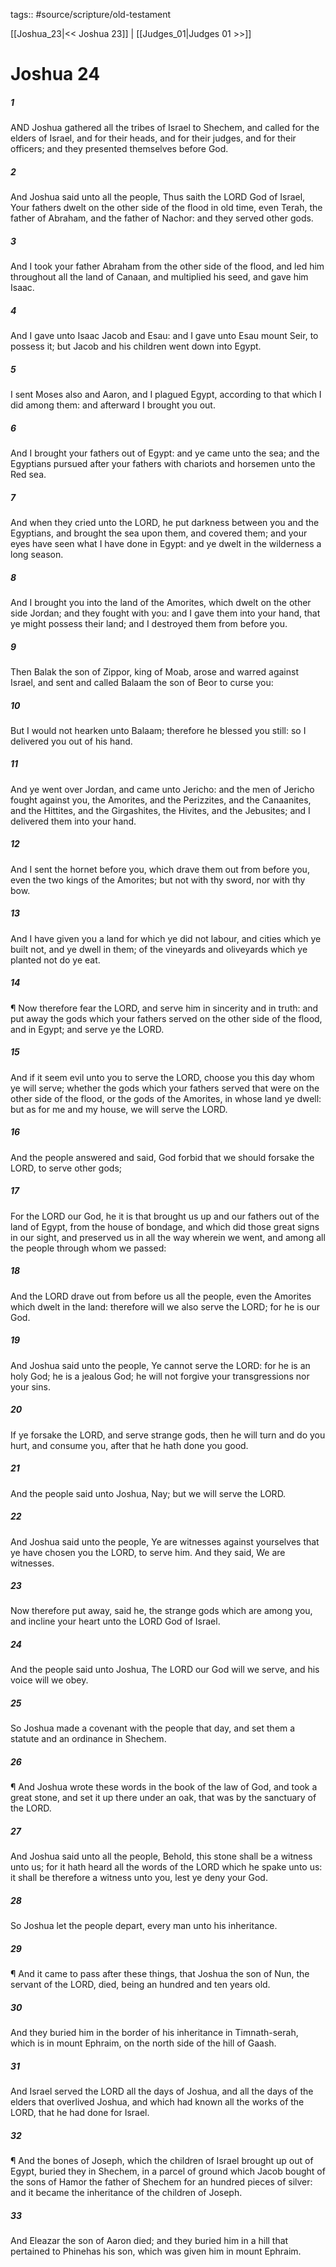 tags:: #source/scripture/old-testament

[[Joshua_23|<< Joshua 23]] | [[Judges_01|Judges 01 >>]]

# Joshua 24

##### 1

AND Joshua gathered all the tribes of Israel to Shechem, and called for the elders of Israel, and for their heads, and for their judges, and for their officers; and they presented themselves before God.

##### 2

And Joshua said unto all the people, Thus saith the LORD God of Israel, Your fathers dwelt on the other side of the flood in old time, even Terah, the father of Abraham, and the father of Nachor: and they served other gods.

##### 3

And I took your father Abraham from the other side of the flood, and led him throughout all the land of Canaan, and multiplied his seed, and gave him Isaac.

##### 4

And I gave unto Isaac Jacob and Esau: and I gave unto Esau mount Seir, to possess it; but Jacob and his children went down into Egypt.

##### 5

I sent Moses also and Aaron, and I plagued Egypt, according to that which I did among them: and afterward I brought you out.

##### 6

And I brought your fathers out of Egypt: and ye came unto the sea; and the Egyptians pursued after your fathers with chariots and horsemen unto the Red sea.

##### 7

And when they cried unto the LORD, he put darkness between you and the Egyptians, and brought the sea upon them, and covered them; and your eyes have seen what I have done in Egypt: and ye dwelt in the wilderness a long season.

##### 8

And I brought you into the land of the Amorites, which dwelt on the other side Jordan; and they fought with you: and I gave them into your hand, that ye might possess their land; and I destroyed them from before you.

##### 9

Then Balak the son of Zippor, king of Moab, arose and warred against Israel, and sent and called Balaam the son of Beor to curse you:

##### 10

But I would not hearken unto Balaam; therefore he blessed you still: so I delivered you out of his hand.

##### 11

And ye went over Jordan, and came unto Jericho: and the men of Jericho fought against you, the Amorites, and the Perizzites, and the Canaanites, and the Hittites, and the Girgashites, the Hivites, and the Jebusites; and I delivered them into your hand.

##### 12

And I sent the hornet before you, which drave them out from before you, even the two kings of the Amorites; but not with thy sword, nor with thy bow.

##### 13

And I have given you a land for which ye did not labour, and cities which ye built not, and ye dwell in them; of the vineyards and oliveyards which ye planted not do ye eat.

##### 14

¶ Now therefore fear the LORD, and serve him in sincerity and in truth: and put away the gods which your fathers served on the other side of the flood, and in Egypt; and serve ye the LORD.

##### 15

And if it seem evil unto you to serve the LORD, choose you this day whom ye will serve; whether the gods which your fathers served that were on the other side of the flood, or the gods of the Amorites, in whose land ye dwell: but as for me and my house, we will serve the LORD.

##### 16

And the people answered and said, God forbid that we should forsake the LORD, to serve other gods;

##### 17

For the LORD our God, he it is that brought us up and our fathers out of the land of Egypt, from the house of bondage, and which did those great signs in our sight, and preserved us in all the way wherein we went, and among all the people through whom we passed:

##### 18

And the LORD drave out from before us all the people, even the Amorites which dwelt in the land: therefore will we also serve the LORD; for he is our God.

##### 19

And Joshua said unto the people, Ye cannot serve the LORD: for he is an holy God; he is a jealous God; he will not forgive your transgressions nor your sins.

##### 20

If ye forsake the LORD, and serve strange gods, then he will turn and do you hurt, and consume you, after that he hath done you good.

##### 21

And the people said unto Joshua, Nay; but we will serve the LORD.

##### 22

And Joshua said unto the people, Ye are witnesses against yourselves that ye have chosen you the LORD, to serve him. And they said, We are witnesses.

##### 23

Now therefore put away, said he, the strange gods which are among you, and incline your heart unto the LORD God of Israel.

##### 24

And the people said unto Joshua, The LORD our God will we serve, and his voice will we obey.

##### 25

So Joshua made a covenant with the people that day, and set them a statute and an ordinance in Shechem.

##### 26

¶ And Joshua wrote these words in the book of the law of God, and took a great stone, and set it up there under an oak, that was by the sanctuary of the LORD.

##### 27

And Joshua said unto all the people, Behold, this stone shall be a witness unto us; for it hath heard all the words of the LORD which he spake unto us: it shall be therefore a witness unto you, lest ye deny your God.

##### 28

So Joshua let the people depart, every man unto his inheritance.

##### 29

¶ And it came to pass after these things, that Joshua the son of Nun, the servant of the LORD, died, being an hundred and ten years old.

##### 30

And they buried him in the border of his inheritance in Timnath-serah, which is in mount Ephraim, on the north side of the hill of Gaash.

##### 31

And Israel served the LORD all the days of Joshua, and all the days of the elders that overlived Joshua, and which had known all the works of the LORD, that he had done for Israel.

##### 32

¶ And the bones of Joseph, which the children of Israel brought up out of Egypt, buried they in Shechem, in a parcel of ground which Jacob bought of the sons of Hamor the father of Shechem for an hundred pieces of silver: and it became the inheritance of the children of Joseph.

##### 33

And Eleazar the son of Aaron died; and they buried him in a hill that pertained to Phinehas his son, which was given him in mount Ephraim.
